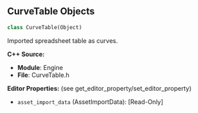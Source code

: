 ## CurveTable Objects

```python
class CurveTable(Object)
```

Imported spreadsheet table as curves.

**C++ Source:**

- **Module**: Engine
- **File**: CurveTable.h

**Editor Properties:** (see get_editor_property/set_editor_property)

- ``asset_import_data`` (AssetImportData):  [Read-Only]

<a id="unreal.CompositeCurveTable"></a>